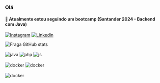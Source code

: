 ### Olá  
#### 🌱 Atualmente estou seguindo um bootcamp (Santander 2024 - Backend com Java)

[![Instagram](https://img.shields.io/badge/Instagram-E4405F?style=for-the-badge&logo=instagram&logoColor=white)](https://www.instagram.com/tainamenezesss/)
[![Linkedin](https://img.shields.io/badge/Linkedin-E4405F?style=for-the-badge&logo=linkedin&logoColor=white)](www.linkedin.com/in/tainá-menezes-b368b613a)


![Fraga GitHub stats](https://github-readme-stats.vercel.app/api?username=TainaMenezes&show_icons=true&theme=dracula)

<div style="display: inline">
  <img align="center" alt="java" src="https://img.shields.io/badge/JAVA-E4405F?style=for-the-badge&logo=jar&logoColor=white" />
  <img align="center" alt="php" src="https://img.shields.io/badge/PHP-E4405F?style=for-the-badge&logo=PHP&logoColor=white" />
  <img align="center" alt="js" src="https://img.shields.io/badge/JavaScript-E4405F?style=for-the-badge&logo=javascript&logoColor=black" /><br><br>
  <img align="center" alt="docker" src="https://img.shields.io/badge/docker-E4405F?style=for-the-badge&logo=docker&logoColor=black" />
  <img align="center" alt="docker" src="https://img.shields.io/badge/Git-E4405F?logo=git&logoColor=white&style=for-the-badge" /><br><br>
  <img align="center" alt="docker" src="https://img.shields.io/badge/MySQL-E4405F?logo=mysql&logoColor=white&style=for-the-badge" />
</div><br/>



<!--
**TainaMenezes/tainamenezes** is a ✨ _special_ ✨ repository because its `README.md` (this file) appears on your GitHub profile.
 <img align="center" alt="intellij" src="https://img.shields.io/badge/IntelliJ-E4405F?logo=intellij-idea&logoColor=white&style=for-the-badge" />
 <img align="center" alt="intellij" src="https://img.shields.io/badge/-PHP%20Storm-E4405F?logo=phpstorm&logoColor=white&style=for-the-badge" />
Here are some ideas to get you started:

- 🔭 I’m currently working on ...
- 
- 👯 I’m looking to collaborate on ...
- 🤔 I’m looking for help with ...
- 💬 Ask me about ...
- 📫 How to reach me: ...
- 😄 Pronouns: ...
- ⚡ Fun fact: ...
-->
